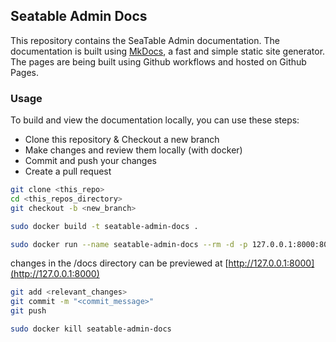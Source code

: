 ## Seatable Admin Docs

This repository contains the SeaTable Admin documentation. The documentation is built using [MkDocs](https://www.mkdocs.org/), a fast and simple static site generator. The pages are being built using Github workflows and hosted on Github Pages.

### Usage

To build and view the documentation locally, you can use these steps:

- Clone this repository & Checkout a new branch
- Make changes and review them locally (with docker)
- Commit and push your changes
- Create a pull request


```bash
git clone <this_repo>
cd <this_repos_directory>
git checkout -b <new_branch>
```
```bash
sudo docker build -t seatable-admin-docs .
```
```bash
sudo docker run --name seatable-admin-docs --rm -d -p 127.0.0.1:8000:8000 -v ${PWD}:/docs seatable-admin-docs
```
changes in the /docs directory can be previewed at [http://127.0.0.1:8000](http://127.0.0.1:8000)
```bash
git add <relevant_changes>
git commit -m "<commit_message>"
git push
```
```bash
sudo docker kill seatable-admin-docs
```

